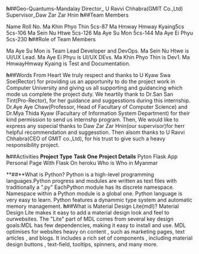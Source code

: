**h**##Geo-Quantums-Mandalay
Director_ U Ravvi Chhabra(GMIT Co.,Ltd)
Supervisor_Daw Zar Zar Hnin
**h**##Team Members

Name                              Roll No.
Ma Khin Phyo Thin                 5cs-87
Ma Hmway Hmway Kyaing5cs          5cs-106
Ma Sein Nu Htwe                   5cs-126
Ma Aye Su Mon                     5cs-144
Ma Aye Ei Phyu                    5cs-230
**h**##Role of Team Members

Ma Aye Su Mon is Team Lead Developer and DevOps.
Ma Sein Nu Htwe is UI/UX Lead.
Ma Aye Ei Phyu is UI/UX DEvs.
Ma Khin Phyo Thin is Dev1.
Ma HmwayHmway Kyaing is Test and Documentation.

**h**##Words From Heart
We truly respect and thanks to U Kyaw Swa Soe(Rector) for providing us an apportunity to do the project work in Computer University and giving us all supporting and guidancing which mode us complete the project duty.
We heartily thank to Dr.San  San Tint(Pro-Rector), for her guidance and suggesstions during this internship.
Dr.Aye Aye Chaw(Professor, Head of Facultary of Computer Science) and Dr.Mya Thida Kyaw (Facultary of Information System Department) for their kind permission to send us internshp program.
Then, We would like to express any sspecial thanks to Daw Zar Zar Hnin(our supervisor)for herr helpful recommendation and suggesstion.
Then alsom  thanks to U Ravvi Chhabra(CEO of GMIT co.,Ltd), for his trust to give such a heavy responsibility project.

**h**##Activities
**Project Type**                **Task One**                                   **Project Details**
Pyton Flask App                   Personal Page With Flask On heroku            Who is Who in Myanmar

**##**What is Python?
Python is a high-level programming languages.Python progress and modules are written as text files with traditionally a ".py"
EachPython module has its discrete namespace.
Namespace within a Python module is a global one.
Python language is very easy to learn. Python features a dynammic type system and automatic memory management.
**h**##What is Material Design Lite(mdl)?
Material Design Lite makes it easy to add a material design look and feel to ourwebsites. The "Lite" part of MDL comes from several key design goals:MDL has few dependencies, making it easy to install and use.
MDL optimises for websites heavy on content , such as marketing pages, text articles , and blogs.
It includes a rich set of components , including material design buttons , text-field, tooltips, spinners, and many more.
